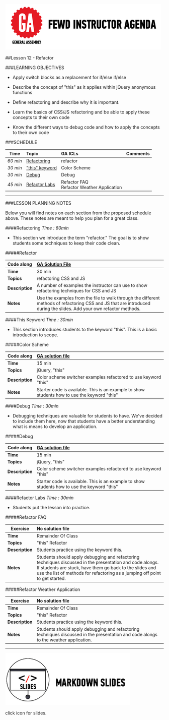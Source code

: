 ![GeneralAssemb.ly](../../img/icons/instr_agenda.png)


##Lesson 12 - Refactor


###LEARNING OBJECTIVES

*	Apply switch blocks as a replacement for if/else if/else 

*	Describe the concept of "this" as it applies within jQuery anonymous functions

*	Define refactoring and describe why it is important.

*	Learn the basics of CSS/JS refactoring and be able to apply these concepts to their own code

*	Know the different ways to debug code and how to apply the concepts to their own code



###SCHEDULE


| Time        | Topic| GA ICLs| Comments |
| ------------- |:-------------|:-------------------|:----------------|
| _60 min_ | [Refactoring]() | refactor |  
| _30 min_ | ["this" keyword]()| Color Scheme|  |
| _30 min_ | [Debug]() | Debug |  |
| _45 min_ | [Refactor Labs]()| Refactor FAQ <br> Refactor Weather Application |  

---

###LESSON PLANNING NOTES

Below you will find notes on each section from the proposed schedule above. These notes are  meant to help you plan for a great class.

####Refactoring
_Time : 60min_

*	This section we introduce the term "refactor." The goal is to show students some techniques to keep their code clean. 

#####Refactor

| Code along | [GA Solution File](solution/refactor)|
| :------------- |:-------------|
| __Time__ | 30 min| 
| __Topics__ | refactoring CSS and JS| 
| __Description__| A number of examples the instructor can use to show refactoring techniques for CSS and JS|   
| __Notes__| Use the examples from the file to walk through the different methods of refactoring CSS and JS that are introduced during the slides. Add your own refactor methods.| 


####This Keyword
_Time : 30min_

*	This section introduces students to the keyword "this". This is a basic introduction to scope. 

#####Color Scheme

| Code along | [GA solution file](solution/color_scheme_this) |
| ------------- |:-------------|
| __Time__ | 15 min |
| __Topics__ | jQuery, "this" | 
| __Description__| Color scheme switcher examples refactored to use keyword "this" |   
| __Notes__| Starter code is available. This is an  example to show students how to use the keyword "this" | 


####Debug
_Time : 30min_

*	Debugging techniques are valuable for students to have. We've decided to include them here, now that students have a better understanding what is means to develop an application.

#####Debug

| Code along | [GA solution file](solution/debug) |
| ------------- |:-------------|
| __Time__ | 15 min |
| __Topics__ | jQuery, "this" | 
| __Description__| Color scheme switcher examples refactored to use keyword "this" |   
| __Notes__| Starter code is available. This is an  example to show students how to use the keyword "this" | 


####Refactor Labs
_Time : 30min_

*	Students put the lesson into practice.

#####Refactor FAQ 

| Exercise| No solution file |
| ------------- |:-------------|
| __Time__ | Remainder Of Class | 
| __Topics__ | "this" Refactor | 
| __Description__| Students practice using the keyword this. |    
| __Notes__| Students should apply debugging and refactoring techniques discussed in the presentation and code alongs. If students are stuck, have them go back to the slides and use the list of methods for refactoring as a jumping off point to get started. | 



#####Refactor Weather Application 

| Exercise| No solution file |
| ------------- |:-------------|
| __Time__ | Remainder Of Class | 
| __Topics__ | "this" Refactor | 
| __Description__| Students practice using the keyword this. |    
| __Notes__| Students should apply debugging and refactoring techniques discussed in the presentation and code alongs to the weather application. | 

---

[![slides](../../img/icons/slides.png)](slides.md)

click icon for slides.
